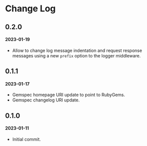 # Change Log

## 0.2.0
#### 2023-01-19
* Allow to change log message indentation and request response messages using a new `prefix` option to the logger middleware.

## 0.1.1
#### 2023-01-17
* Gemspec homepage URI update to point to RubyGems.
* Gemspec changelog URI update.

## 0.1.0
#### 2023-01-11
* Initial commit.
